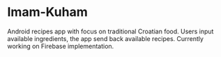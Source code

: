 # Imam-Kuham
Android recipes app with focus on traditional Croatian food. Users input available ingredients, the app send back available recipes. Currently working on Firebase implementation.
